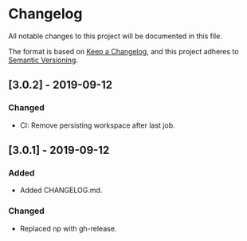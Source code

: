 # Changelog
All notable changes to this project will be documented in this file.

The format is based on [Keep a Changelog](https://keepachangelog.com/en/1.0.0/),
and this project adheres to [Semantic Versioning](https://semver.org/spec/v2.0.0.html).

## [3.0.2] - 2019-09-12
### Changed
- CI: Remove persisting workspace after last job.

## [3.0.1] - 2019-09-12
### Added
- Added CHANGELOG.md.

### Changed
- Replaced np with gh-release.
